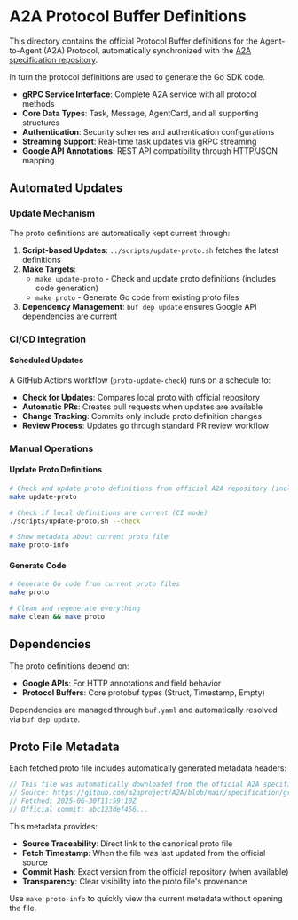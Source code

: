 # A2A Protocol Buffer Definitions

This directory contains the official Protocol Buffer definitions for the Agent-to-Agent (A2A) Protocol, automatically synchronized with the [A2A specification repository](https://github.com/a2aproject/A2A).

In turn the protocol definitions are used to generate the Go SDK code.

- **gRPC Service Interface**: Complete A2A service with all protocol methods
- **Core Data Types**: Task, Message, AgentCard, and all supporting structures
- **Authentication**: Security schemes and authentication configurations  
- **Streaming Support**: Real-time task updates via gRPC streaming
- **Google API Annotations**: REST API compatibility through HTTP/JSON mapping

## Automated Updates

### Update Mechanism
The proto definitions are automatically kept current through:

1. **Script-based Updates**: `../scripts/update-proto.sh` fetches the latest definitions
2. **Make Targets**: 
   - `make update-proto` - Check and update proto definitions (includes code generation)
   - `make proto` - Generate Go code from existing proto files
3. **Dependency Management**: `buf dep update` ensures Google API dependencies are current

### CI/CD Integration

#### Scheduled Updates
A GitHub Actions workflow (`proto-update-check`) runs on a schedule to:

- **Check for Updates**: Compares local proto with official repository
- **Automatic PRs**: Creates pull requests when updates are available
- **Change Tracking**: Commits only include proto definition changes
- **Review Process**: Updates go through standard PR review workflow

### Manual Operations

#### Update Proto Definitions
```bash
# Check and update proto definitions from official A2A repository (includes code generation)
make update-proto

# Check if local definitions are current (CI mode)
./scripts/update-proto.sh --check

# Show metadata about current proto file
make proto-info
```

#### Generate Code
```bash
# Generate Go code from current proto files
make proto

# Clean and regenerate everything
make clean && make proto
```

## Dependencies

The proto definitions depend on:
- **Google APIs**: For HTTP annotations and field behavior
- **Protocol Buffers**: Core protobuf types (Struct, Timestamp, Empty)

Dependencies are managed through `buf.yaml` and automatically resolved via `buf dep update`.

## Proto File Metadata

Each fetched proto file includes automatically generated metadata headers:

```proto
// This file was automatically downloaded from the official A2A specification repository
// Source: https://github.com/a2aproject/A2A/blob/main/specification/grpc/a2a.proto
// Fetched: 2025-06-30T11:59:10Z
// Official commit: abc123def456...
```

This metadata provides:
- **Source Traceability**: Direct link to the canonical proto file
- **Fetch Timestamp**: When the file was last updated from the official source
- **Commit Hash**: Exact version from the official repository (when available)
- **Transparency**: Clear visibility into the proto file's provenance

Use `make proto-info` to quickly view the current metadata without opening the file.
